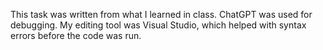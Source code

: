 This task was written from what I learned in class. ChatGPT was used for debugging. My editing tool was Visual Studio, which helped with syntax errors before the code was run.
